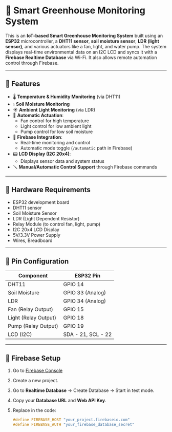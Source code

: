 # 🌱 Smart Greenhouse Monitoring System

This is an **IoT-based Smart Greenhouse Monitoring System** built using an **ESP32** microcontroller, a **DHT11 sensor**, **soil moisture sensor**, **LDR (light sensor)**, and various actuators like a fan, light, and water pump. The system displays real-time environmental data on an I2C LCD and syncs it with a **Firebase Realtime Database** via Wi-Fi. It also allows remote automation control through Firebase.

---

## 📌 Features

- 🌡️ **Temperature & Humidity Monitoring** (via DHT11)  
- 💧 **Soil Moisture Monitoring**  
- ☀️ **Ambient Light Monitoring** (via LDR)  
- 🔁 **Automatic Actuation**:
  - Fan control for high temperature  
  - Light control for low ambient light  
  - Pump control for low soil moisture  
- 🔗 **Firebase Integration**:
  - Real-time monitoring and control  
  - Automatic mode toggle (`/automatic` path in Firebase)  
- 📟 **LCD Display (I2C 20x4)**:
  - Displays sensor data and system status  
- 🪛 **Manual/Automatic Control Support** through Firebase commands

---

## 🧰 Hardware Requirements

- ESP32 development board  
- DHT11 sensor  
- Soil Moisture Sensor  
- LDR (Light Dependent Resistor)  
- Relay Module (to control fan, light, pump)  
- I2C 20x4 LCD Display  
- 5V/3.3V Power Supply  
- Wires, Breadboard  

---

## 🔌 Pin Configuration

| Component           | ESP32 Pin        |
|---------------------|------------------|
| DHT11               | GPIO 14          |
| Soil Moisture       | GPIO 33 (Analog) |
| LDR                 | GPIO 34 (Analog) |
| Fan (Relay Output)  | GPIO 15          |
| Light (Relay Output)| GPIO 18          |
| Pump (Relay Output) | GPIO 19          |
| LCD (I2C)           | SDA - 21, SCL - 22 |

---

## 🔗 Firebase Setup

1. Go to [Firebase Console](https://console.firebase.google.com/)
2. Create a new project.
3. Go to **Realtime Database** → Create Database → Start in test mode.
4. Copy your **Database URL** and **Web API Key**.
5. Replace in the code:

   ```cpp
   #define FIREBASE_HOST "your_project.firebaseio.com"
   #define FIREBASE_AUTH "your_firebase_database_secret"
